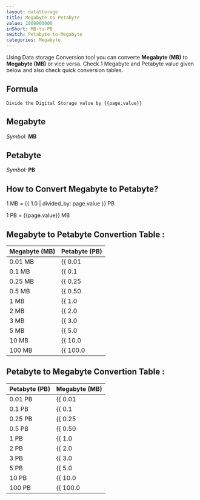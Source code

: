 ```yaml
---
layout: dataStorage
title: Megabyte to Petabyte
value: 1000000000
inShort: MB-to-PB
switch: Petabyte-to-Megabyte
categories: Megabyte
---
```


Using Data storage Conversion tool you can converte **Megabyte (MB)** to **Megabyte (MB)** or vice versa. Check 1 Megabyte and Petabyte value given below and also check quick conversion tables.

## Formula
`Divide the Digital Storage value by {{page.value}}`

## Megabyte
*Symbol:* **MB**

## Petabyte
*Symbol:* **PB**

## How to Convert Megabyte to Petabyte?

1 MB = {{ 1.0 | divided_by: page.value }} PB

1 PB = {{page.value}} MB


## Megabyte to Petabyte Convertion Table :

| Megabyte (MB) | Petabyte (PB) |
| ---- | ---- |
| 0.01 MB | {{ 0.01 | divided_by: page.value }} PB |
| 0.1 MB | {{ 0.1 | divided_by: page.value }} PB |
| 0.25 MB | {{ 0.25 | divided_by: page.value }} PB |
| 0.5 MB | {{ 0.50 | divided_by: page.value }} PB |
| 1 MB | {{ 1.0 | divided_by: page.value }} PB |
| 2 MB | {{ 2.0 | divided_by: page.value }} PB |
| 3 MB | {{ 3.0 | divided_by: page.value }} PB |
| 5 MB | {{ 5.0 | divided_by: page.value }} PB |
| 10 MB | {{ 10.0 | divided_by: page.value }} PB |
| 100 MB | {{ 100.0 | divided_by: page.value }} PB |

## Petabyte to Megabyte Convertion Table :

| Petabyte (PB) | Megabyte (MB) |
| ---- | ---- |
| 0.01 PB | {{ 0.01 | times: page.value }} MB |
| 0.1 PB | {{ 0.1 | times: page.value }} MB |
| 0.25 PB | {{ 0.25 | times: page.value }} MB |
| 0.5 PB | {{ 0.50 | times: page.value }} MB |
| 1 PB | {{ 1.0 | times: page.value }} MB |
| 2 PB | {{ 2.0 | times: page.value }} MB |
| 3 PB | {{ 3.0 | times: page.value }} MB |
| 5 PB | {{ 5.0 | times: page.value }} MB |
| 10 PB | {{ 10.0 | times: page.value }} MB |
| 100 PB | {{ 100.0 | times: page.value }} MB |


<script>
document.getElementById('selectInput')[8].selected = true
document.getElementById('selectOutput')[20].selected = true
</script>
